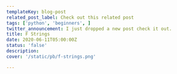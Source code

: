 ```yaml
---
templateKey: blog-post
related_post_label: Check out this related post
tags: ['python', 'beginners', ]
twitter_announcement: I just dropped a new post check it out.
title: F Strings
date: 2020-06-11T05:00:00Z
status: 'false'
description:
cover: '/static/pb/f-strings.png'

---
```


<!--
<p style='text-align: center'>
<a href='https://waylonwalker.com/blog/f-strings'>
  <img
    style='width:500px; max-width:80%; margin: auto;'
    src="https://waylonwalker.com/f-strings.png"
    alt="Read more from the F Strings article"
  />
  </a>
</p>

-->
